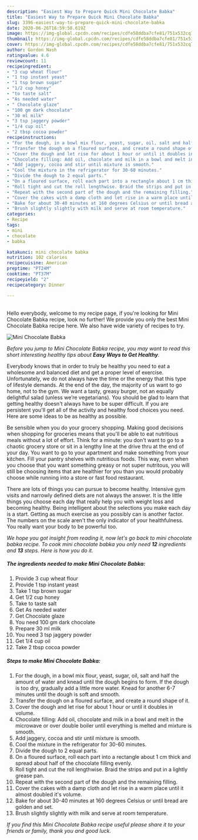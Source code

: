 ```yaml
---
description: "Easiest Way to Prepare Quick Mini Chocolate Babka"
title: "Easiest Way to Prepare Quick Mini Chocolate Babka"
slug: 3396-easiest-way-to-prepare-quick-mini-chocolate-babka
date: 2020-06-26T16:59:58.619Z
image: https://img-global.cpcdn.com/recipes/cdfe58ddba7cfe81/751x532cq70/mini-chocolate-babka-recipe-main-photo.jpg
thumbnail: https://img-global.cpcdn.com/recipes/cdfe58ddba7cfe81/751x532cq70/mini-chocolate-babka-recipe-main-photo.jpg
cover: https://img-global.cpcdn.com/recipes/cdfe58ddba7cfe81/751x532cq70/mini-chocolate-babka-recipe-main-photo.jpg
author: Gordon Nash
ratingvalue: 4.6
reviewcount: 11
recipeingredient:
- "3 cup wheat flour"
- "1 tsp instant yeast"
- "1 tsp brown sugar"
- "1/2 cup honey"
- "to taste salt"
- "As needed water"
- " Chocolate glaze"
- "100 gm dark chocolate"
- "30 ml milk"
- "3 tsp jaggery powder"
- "1/4 cup oil"
- "2 tbsp cocoa powder"
recipeinstructions:
- "For the dough, in a bowl mix flour, yeast, sugar, oil, salt and half the amount of water and knead until the dough begins to form. If the dough is too dry, gradually add a little more water. Knead for another 6-7 minutes until the dough is soft and smooth."
- "Transfer the dough on a floured surface, and create a round shape of it."
- "Cover the dough and let rise for about 1 hour or until it doubles in volume."
- "Chocolate filling: Add oil, chocolate and milk in a bowl and melt in the microwave or over double boiler until everything is melted and mixture is smooth."
- "Add jaggery, cocoa and stir until mixture is smooth."
- "Cool the mixture in the refrigerator for 30-60 minutes."
- "Divide the dough to 2 equal parts."
- "On a floured surface, roll each part into a rectangle about 1 cm thick and spread about half of the chocolate filling evenly."
- "Roll tight and cut the roll lengthwise. Braid the strips and put in a lightly grease pan."
- "Repeat with the second part of the dough and the remaining filling."
- "Cover the cakes with a damp cloth and let rise in a warm place until it almost doubled it&#39;s volume."
- "Bake for about 30-40 minutes at 160 degrees Celsius or until bread are golden and set."
- "Brush slightly slightly with milk and serve at room temperature."
categories:
- Recipe
tags:
- mini
- chocolate
- babka

katakunci: mini chocolate babka 
nutrition: 102 calories
recipecuisine: American
preptime: "PT24M"
cooktime: "PT37M"
recipeyield: "2"
recipecategory: Dinner

---
```

<br>
Hello everybody, welcome to my recipe page, if you're looking for Mini Chocolate Babka recipe, look no further! We provide you only the best Mini Chocolate Babka recipe here. We also have wide variety of recipes to try.
<br>


![Mini Chocolate Babka](https://img-global.cpcdn.com/recipes/cdfe58ddba7cfe81/751x532cq70/mini-chocolate-babka-recipe-main-photo.jpg)

<i>Before you jump to Mini Chocolate Babka recipe, you may want to read this short interesting healthy tips about <strong>Easy Ways to Get Healthy</strong>.</i>

Everybody knows that in order to truly be healthy you need to eat a wholesome and balanced diet and get a proper level of exercise. Unfortunately, we do not always have the time or the energy that this type of lifestyle demands. At the end of the day, the majority of us want to go home, not to the gym. We want a tasty, greasy burger, not an equally delightful salad (unless we’re vegetarians). You should be glad to learn that getting healthy doesn't always have to be super difficult. If you are persistent you'll get all of the activity and healthy food choices you need. Here are some ideas to be as healthy as possible.

Be sensible when you do your grocery shopping. Making good decisions when shopping for groceries means that you'll be able to eat nutritious meals without a lot of effort. Think for a minute: you don't want to go to a chaotic grocery store or sit in a lengthy line at the drive thru at the end of your day. You want to go to your apartment and make something from your kitchen. Fill your pantry shelves with nutritious foods. This way, even when you choose that you want something greasy or not super nutritous, you will still be choosing items that are healthier for you than you would probably choose while running into a store or fast food restaurant.

There are lots of things you can pursue to become healthy. Intensive gym visits and narrowly defined diets are not always the answer. It is the little things you choose each day that really help you with weight loss and becoming healthy. Being intelligent about the selections you make each day is a start. Getting as much exercise as you possibly can is another factor. The numbers on the scale aren't the only indicator of your healthfulness. You really want your body to be powerful too. 


<i>We hope you got insight from reading it, now let's go back to mini chocolate babka recipe. To cook mini chocolate babka you only need <strong>12</strong> ingredients and <strong>13</strong> steps. Here is how you do it.
</i>

##### The ingredients needed to make Mini Chocolate Babka:

1. Provide 3 cup wheat flour
1. Provide 1 tsp instant yeast
1. Take 1 tsp brown sugar
1. Get 1/2 cup honey
1. Take to taste salt
1. Get As needed water
1. Get  Chocolate glaze
1. You need 100 gm dark chocolate
1. Prepare 30 ml milk
1. You need 3 tsp jaggery powder
1. Get 1/4 cup oil
1. Take 2 tbsp cocoa powder


##### Steps to make Mini Chocolate Babka:

1. For the dough, in a bowl mix flour, yeast, sugar, oil, salt and half the amount of water and knead until the dough begins to form. If the dough is too dry, gradually add a little more water. Knead for another 6-7 minutes until the dough is soft and smooth.
1. Transfer the dough on a floured surface, and create a round shape of it.
1. Cover the dough and let rise for about 1 hour or until it doubles in volume.
1. Chocolate filling: Add oil, chocolate and milk in a bowl and melt in the microwave or over double boiler until everything is melted and mixture is smooth.
1. Add jaggery, cocoa and stir until mixture is smooth.
1. Cool the mixture in the refrigerator for 30-60 minutes.
1. Divide the dough to 2 equal parts.
1. On a floured surface, roll each part into a rectangle about 1 cm thick and spread about half of the chocolate filling evenly.
1. Roll tight and cut the roll lengthwise. Braid the strips and put in a lightly grease pan.
1. Repeat with the second part of the dough and the remaining filling.
1. Cover the cakes with a damp cloth and let rise in a warm place until it almost doubled it&#39;s volume.
1. Bake for about 30-40 minutes at 160 degrees Celsius or until bread are golden and set.
1. Brush slightly slightly with milk and serve at room temperature.


<i>If you find this Mini Chocolate Babka recipe useful please share it to your friends or family, thank you and good luck.</i>
